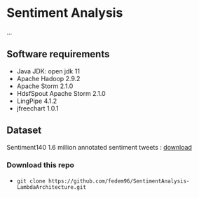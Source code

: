 # Sentiment Analysis
...

## Software requirements
* Java JDK: open jdk 11
* Apache Hadoop 2.9.2
* Apache Storm 2.1.0
* HdsfSpout Apache Storm 2.1.0
* LingPipe 4.1.2
* jfreechart 1.0.1

## Dataset
Sentiment140 1.6 million annotated sentiment tweets : [download](https://www.kaggle.com/kazanova/sentiment140)

### Download this repo
* `git clone https://github.com/fedem96/SentimentAnalysis-LambdaArchitecture.git`

